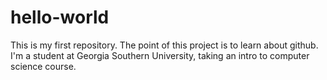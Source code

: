 # hello-world
This is my first repository. The point of this project is to learn about github.
I'm a student at Georgia Southern University, taking an intro to computer science course.
